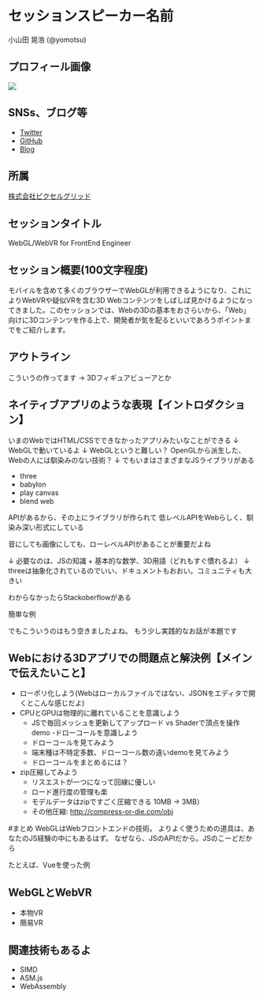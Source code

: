 # セッションスピーカー名前

小山田 晃浩 (@yomotsu)

## プロフィール画像

![](https://www.gravatar.com/avatar/3d8d92b9ff9e708e3e4c247d5ab787ba.png?s=256)

## SNSs、ブログ等

- [Twitter](https://twitter.com/yomotsu)
- [GitHub](https://github.com/yomotsu)
- [Blog](http://yomotsu.net/blog/)

## 所属

[株式会社ピクセルグリッド](https://www.pxgrid.com/)

## セッションタイトル

WebGL/WebVR for FrontEnd Engineer

## セッション概要(100文字程度)

モバイルを含めて多くのブラウザーでWebGLが利用できるようになり、これによりWebVRや疑似VRを含む3D Webコンテンツをしばしば見かけるようになってきました。このセッションでは、Webの3Dの基本をおさらいから、「Web」向けに3Dコンテンツを作る上で、開発者が気を配るといいであろうポイントまでをご紹介します。

## アウトライン

こういうの作ってます
-> 3Dフィギュアビューアとか

## ネイティブアプリのような表現【イントロダクション】

いまのWebではHTML/CSSでできなかったアプリみたいなことができる
↓
WebGLで動いているよ
↓
WebGLというと難しい？
OpenGLから派生した、Webの人には馴染みのない技術？
↓
でもいまはさまざまなJSライブラリがある

- three
- babylon
- play canvas
- blend web

APIがあるから、その上にライブラリが作られて
低レベルAPIをWebらしく、馴染み深い形式にしている

音にしても画像にしても、ローレベルAPIがあることが重要だよね

↓
必要なのは、JSの知識 + 基本的な数学、3D用語（どれもすぐ慣れるよ）
↓
threeは抽象化されているのでいい、ドキュメントもおおい。コミュニティも大きい

わからなかったらStackoberflowがある

簡単な例

でもこういうのはもう空きましたよね。
もう少し実践的なお話が本題です

## Webにおける3Dアプリでの問題点と解決例【メインで伝えたいこと】

- ローポリ化しよう(Webはローカルファイルではない、JSONをエディタで開くとこんな感じだよ)
- CPUとGPUは物理的に離れていることを意識しよう
  - JSで毎回メッシュを更新してアップロード vs Shaderで頂点を操作demo
-ドローコールを意識しよう
  - ドローコールを見てみよう
  - 端末種は不特定多数、ドローコール数の違いdemoを見てみよう
  - ドローコールをまとめるには？
- zip圧縮してみよう
  - リスエストが一つになって回線に優しい
  - ロード進行度の管理も楽
  - モデルデータはzipですごく圧縮できる 10MB → 3MB）
  - その他圧縮: http://compress-or-die.com/obj

#まとめ
WebGLはWebフロントエンドの技術。
よりよく使うための道具は、あなたのJS経験の中にもあるはず。
なぜなら、JSのAPIだから。JSのこーどだから

たとえば、Vueを使った例


## WebGLとWebVR
- 本物VR
- 簡易VR

## 関連技術もあるよ
- SIMD
- ASM.js
- WebAssembly
